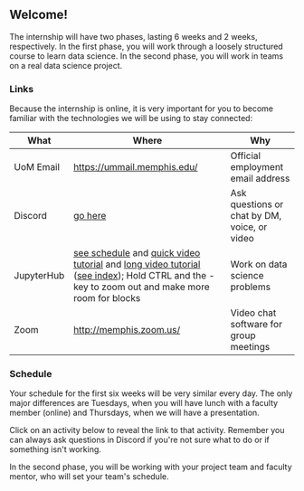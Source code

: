 ## Welcome!

The internship will have two phases, lasting 6 weeks and 2 weeks, respectively.
In the first phase, you will work through a loosely structured course to learn data science.
In the second phase, you will work in teams on a real data science project.

### Links

Because the internship is online, it is very important for you to become familiar with the technologies we will be using to stay connected:

| What           | Where                                                                                           | Why                                                                   |
|----------------|-------------------------------------------------------------------------------------------------|-----------------------------------------------------------------------|
| UoM Email | <https://ummail.memphis.edu/>                                                                     | Official employment email address                        |
| Discord          | [go here](https://discord.com/channels/844280711962689536/844280711962689539) | Ask questions or chat by DM, voice, or video |
| JupyterHub     | [see schedule](#schedule) and [quick video tutorial](https://youtu.be/ovCJln08mG8?vq=hd720) and [long video tutorial](https://youtu.be/-luPzplPDI0?vq=hd720) ([see index](video-tutorial-index.html)); Hold CTRL and the - key to zoom out and make more room for blocks     | Work on data science problems                  |
| Zoom           | <http://memphis.zoom.us/>                                                                         | Video chat software for group meetings                   |

### Schedule

Your schedule for the first six weeks will be very similar every day.
The only major differences are Tuesdays, when you will have lunch with a faculty member (online) and Thursdays, when we will have a presentation.

Click on an activity below to reveal the link to that activity.
Remember you can always ask questions in Discord if you're not sure what to do or if something isn't working. 

<object data="https://calendar.google.com/calendar/embed?src=oimpmtmg6rv0f42trosp9fmi04%40group.calendar.google.com&ctz=America%2FChicago&amp;mode=AGENDA&dates=20210601%2F20210723" width="576" height="432"></object>

In the second phase, you will be working with your project team and faculty mentor, who will set your team's schedule.

